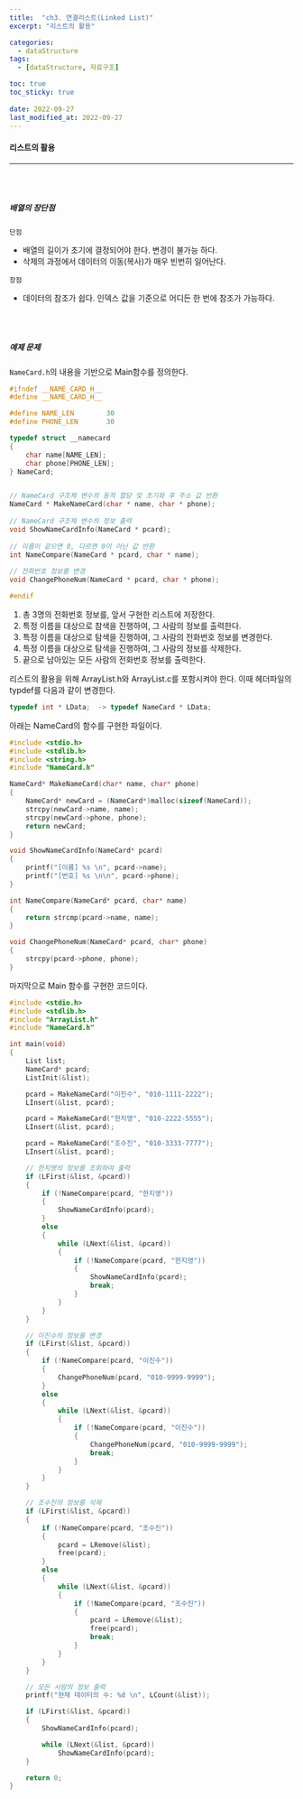 ```yaml
---
title:  "ch3. 연결리스트(Linked List)"
excerpt: "리스트의 활용"

categories:
  - dataStructure
tags:
  - [dataStructure, 자료구조]

toc: true
toc_sticky: true
 
date: 2022-09-27
last_modified_at: 2022-09-27
---
```


#### 리스트의 활용
---
<br>
<br>

##### 배열의 장단점  

`단점`  
- 배열의 길이가 초기에 결정되어야 한다. 변경이 불가능 하다.  
- 삭제의 과정에서 데이터의 이동(복사)가 매우 빈번히 일어난다.  

`장점`  
- 데이터의 참조가 쉽다. 인덱스 값을 기준으로 어디든 한 번에 참조가 가능하다. 

<br>
<br>

##### 예제 문제

`NameCard.h`의 내용을 기반으로 Main함수를 정의한다.  

```c
#ifndef __NAME_CARD_H__
#define __NAME_CARD_H__

#define NAME_LEN		30
#define PHONE_LEN		30

typedef struct __namecard
{
	char name[NAME_LEN];
	char phone[PHONE_LEN];
} NameCard;


// NameCard 구조체 변수의 동적 할당 및 초기화 후 주소 값 반환
NameCard * MakeNameCard(char * name, char * phone);
   
// NameCard 구조체 변수의 정보 출력
void ShowNameCardInfo(NameCard * pcard);
   
// 이름이 같으면 0, 다르면 0이 아닌 값 반환
int NameCompare(NameCard * pcard, char * name);
   
// 전화번호 정보를 변경
void ChangePhoneNum(NameCard * pcard, char * phone);

#endif
```

1. 총 3명의 전화번호 정보를, 앞서 구현한 리스트에 저장한다.  
2. 특정 이름을 대상으로 참색을 진행하여, 그 사람의 정보를 출력한다.  
3. 특정 이름을 대상으로 탐색을 진행하여, 그 사람의 전화번호 정보를 변경한다.  
4. 특정 이름을 대상으로 탐색을 진행하여, 그 사람의 정보를 삭제한다.  
5. 끝으로 남아있는 모든 사람의 전화번호 정보를 출력한다.  

리스트의 활용을 위해 ArrayList.h와 ArrayList.c를 포함시켜야 한다. 이때 헤더파일의 typdef를 다음과 같이 변경한다.  

```c
typedef int * LData;  -> typedef NameCard * LData;
```

아래는 NameCard의 함수를 구현한 파일이다.

```c
#include <stdio.h>
#include <stdlib.h>
#include <string.h>
#include "NameCard.h"

NameCard* MakeNameCard(char* name, char* phone)
{
	NameCard* newCard = (NameCard*)malloc(sizeof(NameCard));
	strcpy(newCard->name, name);
	strcpy(newCard->phone, phone);
	return newCard;
}

void ShowNameCardInfo(NameCard* pcard)
{
	printf("[이름] %s \n", pcard->name);
	printf("[번호] %s \n\n", pcard->phone);
}

int NameCompare(NameCard* pcard, char* name)
{
	return strcmp(pcard->name, name);
}

void ChangePhoneNum(NameCard* pcard, char* phone)
{
	strcpy(pcard->phone, phone);
}
```

마지막으로 Main 함수를 구현한 코드이다.  

```c
#include <stdio.h>
#include <stdlib.h>
#include "ArrayList.h"
#include "NameCard.h"

int main(void)
{
	List list;
	NameCard* pcard;
	ListInit(&list);

	pcard = MakeNameCard("이진수", "010-1111-2222");
	LInsert(&list, pcard);

	pcard = MakeNameCard("한지영", "010-2222-5555");
	LInsert(&list, pcard);

	pcard = MakeNameCard("조수진", "010-3333-7777");
	LInsert(&list, pcard);

	// 한지영의 정보를 조회하여 출력
	if (LFirst(&list, &pcard))
	{
		if (!NameCompare(pcard, "한지영"))
		{
			ShowNameCardInfo(pcard);
		}
		else
		{
			while (LNext(&list, &pcard))
			{
				if (!NameCompare(pcard, "한지영"))
				{
					ShowNameCardInfo(pcard);
					break;
				}
			}
		}
	}

	// 이진수의 정보를 변경
	if (LFirst(&list, &pcard))
	{
		if (!NameCompare(pcard, "이진수"))
		{
			ChangePhoneNum(pcard, "010-9999-9999");
		}
		else
		{
			while (LNext(&list, &pcard))
			{
				if (!NameCompare(pcard, "이진수"))
				{
					ChangePhoneNum(pcard, "010-9999-9999");
					break;
				}
			}
		}
	}

	// 조수진의 정보를 삭제
	if (LFirst(&list, &pcard))
	{
		if (!NameCompare(pcard, "조수진"))
		{
			pcard = LRemove(&list);
			free(pcard);
		}
		else
		{
			while (LNext(&list, &pcard))
			{
				if (!NameCompare(pcard, "조수진"))
				{
					pcard = LRemove(&list);
					free(pcard);
					break;
				}
			}
		}
	}

	// 모든 사람의 정보 출력
	printf("현재 데이터의 수: %d \n", LCount(&list));

	if (LFirst(&list, &pcard))
	{
		ShowNameCardInfo(pcard);

		while (LNext(&list, &pcard))
			ShowNameCardInfo(pcard);
	}

	return 0;
}
```  

